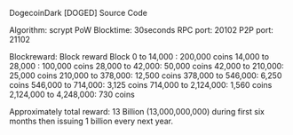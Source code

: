 DogecoinDark [DOGED] Source Code


Algorithm: scrypt
PoW
Blocktime: 30seconds
RPC port: 20102
P2P port: 21102

Blockreward: 
Block reward
Block 0 to 14,000 : 200,000 coins
14,000 to 28,000 : 100,000 coins
28,000 to 42,000: 50,000 coins
42,000 to 210,000: 25,000 coins
210,000 to 378,000: 12,500 coins
378,000 to 546,000: 6,250 coins
546,000 to 714,000: 3,125 coins
714,000 to 2,124,000: 1,560 coins
2,124,000 to 4,248,000: 730 coins

Approximately total reward: 13 Billion (13,000,000,000) during first six months then issuing 1 billion every next year.



